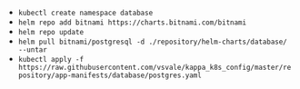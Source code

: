 - `kubectl create namespace database`
- `helm repo add bitnami https://charts.bitnami.com/bitnami`
- `helm repo update`
- `helm pull bitnami/postgresql -d ./repository/helm-charts/database/ --untar`
- `kubectl apply -f https://raw.githubusercontent.com/vsvale/kappa_k8s_config/master/repository/app-manifests/database/postgres.yaml`
